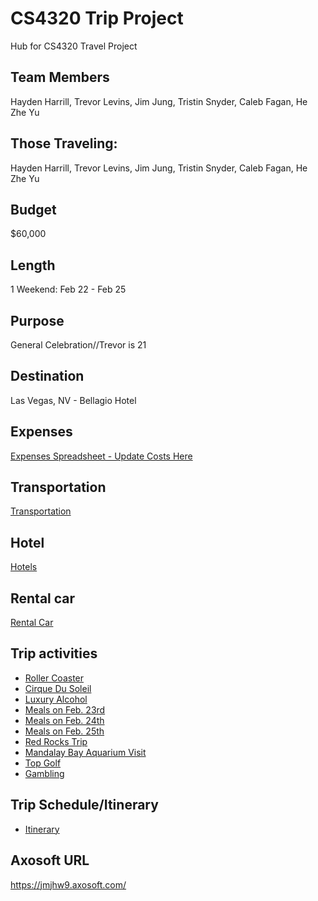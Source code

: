 # CS4320 Trip Project
Hub for CS4320 Travel Project
## Team Members
Hayden Harrill, Trevor Levins, Jim Jung, Tristin Snyder, Caleb Fagan, He Zhe Yu
## Those Traveling:
Hayden Harrill, Trevor Levins, Jim Jung, Tristin Snyder, Caleb Fagan, He Zhe Yu
## Budget
$60,000
## Length
1 Weekend: Feb 22 - Feb 25
## Purpose
General Celebration//Trevor is 21
## Destination
Las Vegas, NV - Bellagio Hotel
## Expenses
[Expenses Spreadsheet - Update Costs Here](https://docs.google.com/spreadsheets/d/1v8CSGl0PSeG5nOfz9qMIAKsIUIlrHvO2kziHH06konk/edit?usp=sharing)
## Transportation
[Transportation](MarkdownFiles/transportation.md)
## Hotel
[Hotels](MarkdownFiles/hotel.md)
## Rental car
[Rental Car](MarkdownFiles/rentalCar.md)
## Trip activities
* [Roller Coaster](MarkdownFiles/rollercoaster.md)
* [Cirque Du Soleil](MarkdownFiles/CirqueDuSoleil.md)
* [Luxury Alcohol](MarkdownFiles/luxuryalcohol.md)
* [Meals on Feb. 23rd](MarkdownFiles/mealsFeb23.md)
* [Meals on Feb. 24th](MarkdownFiles/MealsFeb24.md)
* [Meals on Feb. 25th](MarkdownFiles/MealsFeb25.md)
* [Red Rocks Trip](MarkdownFiles/redRocks.md)
* [Mandalay Bay Aquarium Visit](MarkdownFiles/SharkReef.md)
* [Top Golf](MarkdownFiles/TopGolf.md)
* [Gambling](MarkdownFiles/gambling.md)
## Trip Schedule/Itinerary
* [Itinerary](MarkdownFiles/itinerary.md)
## Axosoft URL
https://jmjhw9.axosoft.com/ 
